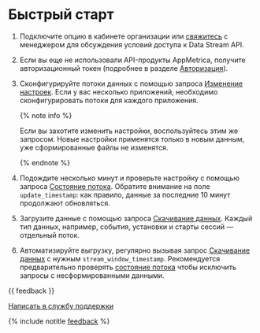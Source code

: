 # Быстрый старт

1. Подключите опцию в кабинете организации или [свяжитесь](../../troubleshooting/feedback-priority.md) с менеджером для обсуждения условий доступа к Data Stream API.
    
2. Если вы еще не использовали API-продукты AppMetrica, получите авторизационный токен (подробнее в разделе [Авторизация](../../mobile-api/intro/authorization.md)).
    
3. Сконфигурируйте потоки данных с помощью запроса [Изменение настроек](ref/settings-post.md). Если у вас несколько приложений, необходимо сконфигурировать потоки для каждого приложения.
    
    {% note info %}
    
    Если вы захотите изменить настройки, воспользуйтесь этим же запросом. Новые настройки применятся только в новым данным, уже сформированные файлы не изменятся.
    
    {% endnote %}
    
4. Подождите несколько минут и проверьте настройку с помощью запроса [Состояние потока](ref/status.md). Обратите внимание на поле `update_timestamp`: как правило, данные за последние 10 минут продолжают обновляться.
    
5. Загрузите данные с помощью запроса [Скачивание данных](ref/data.md). Каждый тип данных, например, события, установки и старты сессий — отдельный поток.
    
6. Автоматизируйте выгрузку, регулярно вызывая запрос [Скачивание данных](ref/data.md) с нужным `stream_window_timestamp`. Рекомендуется предварительно проверять [состояние потока](ref/status.md) чтобы исключить запросы с несформированными данными.
    
{{ feedback }}

<a href="../../troubleshooting/feedback-new.html">
  <span class="button">Написать в службу поддержки</span>
</a>

{% include notitle [feedback](../../_includes/feedback-button.md) %}
